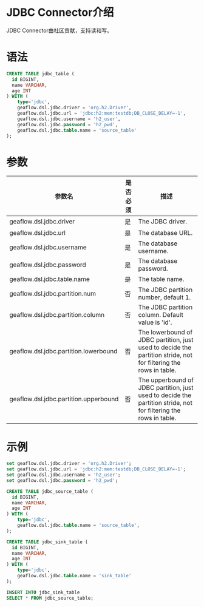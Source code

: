 # JDBC Connector介绍
JDBC Connector由社区贡献，支持读和写。
# 语法

```sql
CREATE TABLE jdbc_table (
  id BIGINT,
  name VARCHAR,
  age INT
) WITH (
	type='jdbc',
    geaflow.dsl.jdbc.driver = 'org.h2.Driver',
    geaflow.dsl.jdbc.url = 'jdbc:h2:mem:testdb;DB_CLOSE_DELAY=-1',
    geaflow.dsl.jdbc.username = 'h2_user',
    geaflow.dsl.jdbc.password = 'h2_pwd',
    geaflow.dsl.jdbc.table.name = 'source_table'
);
```
# 参数

| 参数名 | 是否必须 | 描述                                                |
| -------- |------|---------------------------------------------------|
| geaflow.dsl.jdbc.driver     | 是    | The JDBC driver.                                  |
| geaflow.dsl.jdbc.url     | 是    | The database URL.                                 |
| geaflow.dsl.jdbc.username     | 是    | The database username.                            |
| geaflow.dsl.jdbc.password     | 是    | The database password.                            |
| geaflow.dsl.jdbc.table.name     | 是    | The table name.                                   |
| geaflow.dsl.jdbc.partition.num     | 否    | The JDBC partition number, default 1.             |
| geaflow.dsl.jdbc.partition.column     | 否    | The JDBC partition column. Default value is 'id'. |
| geaflow.dsl.jdbc.partition.lowerbound     | 否    | The lowerbound of JDBC partition, just used to decide the partition stride, not for filtering the rows in table.                                 |
| geaflow.dsl.jdbc.partition.upperbound     | 否    | The upperbound of JDBC partition, just used to decide the partition stride, not for filtering the rows in table.                            |


# 示例

```sql
set geaflow.dsl.jdbc.driver = 'org.h2.Driver';
set geaflow.dsl.jdbc.url = 'jdbc:h2:mem:testdb;DB_CLOSE_DELAY=-1';
set geaflow.dsl.jdbc.username = 'h2_user';
set geaflow.dsl.jdbc.password = 'h2_pwd'; 

CREATE TABLE jdbc_source_table (
  id BIGINT,
  name VARCHAR,
  age INT
) WITH (
	type='jdbc',
    geaflow.dsl.jdbc.table.name = 'source_table',
);

CREATE TABLE jdbc_sink_table (
  id BIGINT,
  name VARCHAR,
  age INT
) WITH (
	type='jdbc',
    geaflow.dsl.jdbc.table.name = 'sink_table'
);

INSERT INTO jdbc_sink_table
SELECT * FROM jdbc_source_table;
```